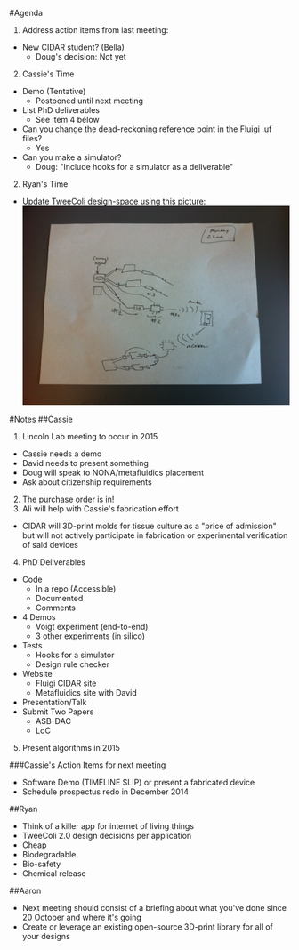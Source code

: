 #Agenda
1. Address action items from last meeting:
 - New CIDAR student? (Bella)
    - Doug's decision: Not yet
2. Cassie's Time
 - Demo (Tentative)
    - Postponed until next meeting
 - List PhD deliverables
    - See item 4 below
 - Can you change the dead-reckoning reference point in the Fluigi .uf files?
    - Yes
 - Can you make a simulator?
    - Doug: "Include hooks for a simulator as a deliverable"
2. Ryan's Time
 - Update TweeColi design-space using this picture:
![Napkin Drawing](/notes/WirelessBacteria_Napkin.jpeg)

#Notes
##Cassie
1. Lincoln Lab meeting to occur in 2015
 - Cassie needs a demo
 - David needs to present something
 - Doug will speak to NONA/metafluidics placement
 - Ask about citizenship requirements
2. The purchase order is in!
3. Ali will help with Cassie's fabrication effort
 - CIDAR will 3D-print molds for tissue culture as a "price of admission" but will not actively participate in fabrication or experimental verification of said devices 
4. PhD Deliverables
 - Code
    - In a repo (Accessible)
    - Documented
    - Comments
 - 4 Demos
    - Voigt experiment (end-to-end)
    - 3 other experiments (in silico)
 - Tests 
    - Hooks for a simulator
    - Design rule checker
 - Website
    - Fluigi CIDAR site
    - Metafluidics site with David
 - Presentation/Talk
 - Submit Two Papers
    - ASB-DAC
    - LoC
5. Present algorithms in 2015

###Cassie's Action Items for next meeting
- Software Demo (TIMELINE SLIP) or present a fabricated device
- Schedule prospectus redo in December 2014

##Ryan
- Think of a killer app for internet of living things
- TweeColi 2.0 design decisions per application
 - Cheap
 - Biodegradable
 - Bio-safety
 - Chemical release

##Aaron
- Next meeting should consist of a briefing about what you've done since 20 October and where it's going
- Create or leverage an existing open-source 3D-print library for all of your designs
